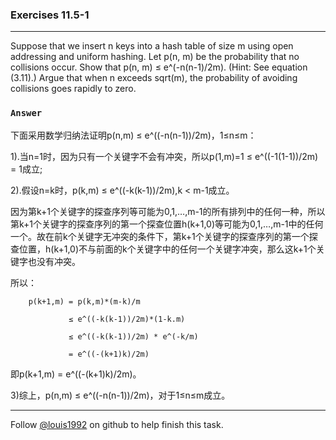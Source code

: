### Exercises 11.5-1
***
Suppose that we insert n keys into a hash table of size m using open addressing and uniform hashing. Let p(n, m) be the probability that no collisions occur. Show that p(n, m) ≤ e^(-n(n-1)/2m). (Hint: See equation (3.11).) Argue that when n exceeds sqrt(m), the probability of avoiding collisions goes rapidly to zero.


### `Answer`
下面采用数学归纳法证明p(n,m) ≤ e^((-n(n-1))/2m)，1≤n≤m：

1).当n=1时，因为只有一个关键字不会有冲突，所以p(1,m)=1 ≤ e^((-1(1-1))/2m) = 1成立;

2).假设n=k时，p(k,m) ≤ e^((-k(k-1))/2m),k < m-1成立。
  
  因为第k+1个关键字的探查序列等可能为0,1,…,m-1的所有排列中的任何一种，所以第k+1个关键字的探查序列的第一个探查位置h(k+1,0)等可能为0,1,…,m-1中的任何一个。故在前k个关键字无冲突的条件下，第k+1个关键字的探查序列的第一个探查位置，h(k+1,0)不与前面的k个关键字中的任何一个关键字冲突，那么这k+1个关键字也没有冲突。
  
  所以：
  
        p(k+1,m) = p(k,m)*(m-k)/m 
        
                 ≤ e^((-k(k-1))/2m)*(1-k.m)
                 
                 ≤ e^((-k(k-1))/2m) * e^(-k/m)
                 
                 = e^((-(k+1)k)/2m)
                 
即p(k+1,m) = e^((-(k+1)k)/2m)。

3)综上，p(n,m) ≤ e^((-n(n-1))/2m)，对于1≤n≤m成立。


***
Follow [@louis1992](https://github.com/gzc) on github to help finish this task.

